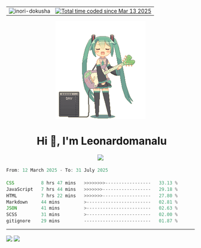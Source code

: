<table align=center>
  <tr>
    <td>
      <img src="https://komarev.com/ghpvc/?username=Inori-dokusha" alt="inori-dokusha" />
    </td>
    <td>
      <a href="https://wakatime.com/@d6e62b47-8872-47bc-911d-e9842e267b37"><img src="https://wakatime.com/badge/user/d6e62b47-8872-47bc-911d-e9842e267b37.svg" alt="Total time coded since Mar 13 2025" /></a>
    </td>
  </tr>
</table>
<div align="center">
  <img src="guitar-amp-electric-guitar.gif">
</div>
<div align="center">
  <h1>&nbsp;Hi 👋, I'm Leonardomanalu</h1>
  <a href="https://skillicons.dev">
    <img src="https://skillicons.dev/icons?i=html,css,js" />
  </a>
</div>

<!--START_SECTION:waka-->

```js
From: 12 March 2025 - To: 31 July 2025

CSS          8 hrs 47 mins   >>>>>>>>-----------------   33.13 %
JavaScript   7 hrs 44 mins   >>>>>>>------------------   29.18 %
HTML         7 hrs 22 mins   >>>>>>>------------------   27.80 %
Markdown     44 mins         >------------------------   02.81 %
JSON         41 mins         >------------------------   02.63 %
SCSS         31 mins         >------------------------   02.00 %
gitignore    29 mins         -------------------------   01.87 %
```

<!--END_SECTION:waka-->
<hr/>
  <img align=center src="https://github-readme-stats.vercel.app/api/top-langs/?username=Inori-dokusha&layout=compact&bg_color=02020a&title_color=FFA62B&hide_border=true&text_color=EEF4ED&icon_color=EEF4ED&border_radius=20"/>
  <img align=center src="https://github-readme-stats.vercel.app/api?username=Inori-dokusha&show_icons=true&rank_icon=rank&hide_title=true&ring_color=FFA62B&bg_color=02020a&hide_border=true&text_color=EEF4ED&icon_color=FFA62B&border_radius=20"/>
